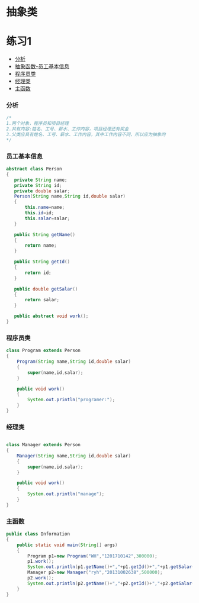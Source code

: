 # 抽象类



# 练习1
 - [分析](#分析)
 - [抽象函数-员工基本信息](#员工基本信息)
 - [程序员类](#程序员类)
 - [经理类](#经理类)
 - [主函数](#主函数)
 
 ### 分析
 ```java
/*
1.两个对象，程序员和项目经理
2.共有内容:姓名、工号、薪水、工作内容，项目经理还有奖金
3.父类应具有姓名、工号、薪水、工作内容，其中工作内容不同，所以应为抽象的
*/
```

 ### 员工基本信息
 ```java
abstract class Person
{
	private String name;
	private String id;
	private double salar;
	Person(String name,String id,double salar)
	{
		this.name=name;
		this.id=id;
		this.salar=salar;
	}

	public String getName()
	{
		return name;
	}

	public String getId()
	{
		return id;
	}

	public double getSalar()
	{
		return salar;
	}

	public abstract void work();
}
```

### 程序员类
```java
class Program extends Person
{
	Program(String name,String id,double salar)
	{
		super(name,id,salar);
	}

	public void work()
	{
		System.out.println("programer:");
	}
}
```
### 经理类
```java

class Manager extends Person
{
	Manager(String name,String id,double salar)
	{
		super(name,id,salar);
	}

	public void work()
	{
		System.out.println("manage");
	}
}
```
### 主函数
```java
public class Information
{
	public static void main(String[] args) 
	{
		Program p1=new Program("WH","1201710142",300000);
		p1.work();
		System.out.println(p1.getName()+","+p1.getId()+","+p1.getSalar());
		Manager p2=new Manager("ryh","20131002638",500000);
		p2.work();
		System.out.println(p2.getName()+","+p2.getId()+","+p2.getSalar());
	}
}
```

